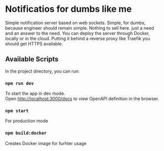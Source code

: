 # Notificatios for dumbs like me

Simple notification server based on web sockets.
Simple, for dumbs, because engineer should remain simple.
Nothing to sell here. just a need and an answer to the need.
You can deploy the server through Docker, locally or in the cloud.
Putting it behind a reverse proxy like Traefik you should get HTTPS available.

## Available Scripts

In the project directory, you can run:

### `npm run dev`

To start the app in dev mode.\
Open [http://localhost:3000/docs](http://localhost:3000/docs) to view
OpenAPI definition in the browser.

### `npm start`

For production mode

### `npm build:docker`

Creates Docker image for furhter usage
